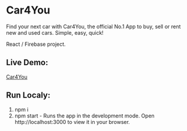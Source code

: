 # Car4You

Find your next car with Car4You, the official No.1 App to buy, sell or rent new and used cars. Simple, easy, quick!

React / Firebase project.

## Live Demo: 
[Car4You](https://car4you.vercel.app/)

## Run Localy:

1) npm i
2) npm start -
Runs the app in the development mode.
Open http://localhost:3000 to view it in your browser.